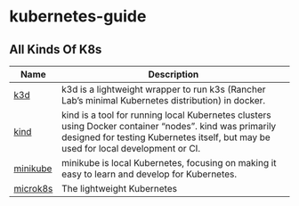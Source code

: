 # kubernetes-guide

## All Kinds Of K8s

| Name | Description |
|---|---|
| [k3d](https://k3d.io/) | k3d is a lightweight wrapper to run k3s (Rancher Lab’s minimal Kubernetes distribution) in docker. |
| [kind](https://kind.sigs.k8s.io/) | kind is a tool for running local Kubernetes clusters using Docker container “nodes”. kind was primarily designed for testing Kubernetes itself, but may be used for local development or CI. |
| [minikube](https://minikube.sigs.k8s.io/) | minikube is local Kubernetes, focusing on making it easy to learn and develop for Kubernetes. |
| [microk8s](https://microk8s.io/) | The lightweight Kubernetes |
